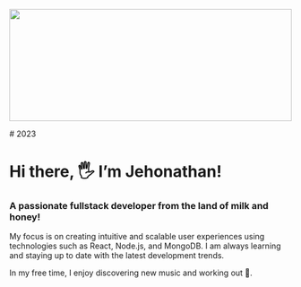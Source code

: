 <p align='center'>
  <img width='100%' height='200' src='[https://unsplash.com/photos/m_7p45JfXQo](https://images.unsplash.com/photo-1579547621869-0ddb5f237392?ixlib=rb-4.0.3&q=80&fm=jpg&crop=entropy&cs=tinysrgb)](https://unsplash.com/photos/IHsvej4i1L0)'>
 </p>
# 2023

# Hi there, 🖐️ I’m Jehonathan!

### A passionate fullstack developer from the land of milk and honey!

My focus is on creating intuitive and scalable user experiences using technologies such as React, Node.js, and MongoDB. I am always learning and staying up to date with the latest development trends. 

In my free time, I enjoy discovering new music and working out 👟.

